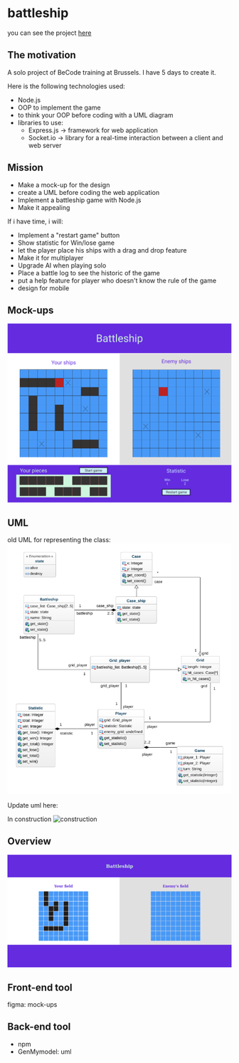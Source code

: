 # battleship

you can see the project [here](https://battleship-first-strike.herokuapp.com/)

## The motivation

A solo project of BeCode training at Brussels. I have 5 days to create it.

Here is the following technologies used:
- Node.js
- OOP to implement the game
- to think your OOP before coding with a UML diagram
- libraries to use:
  + Express.js -> framework for web application
  + Socket.io ->  library for a real-time interaction between a client and web server

## Mission

- Make a mock-up for the design
- create a UML before coding the web application
- Implement a battleship game with Node.js
- Make it appealing

If i have time, i will:
- Implement a "restart game" button
- Show statistic for Win/lose game
- let the player place his ships with a drag and drop feature
- Make it for multiplayer
- Upgrade AI when playing solo
- Place a battle log to see the historic of the game
- put a help feature for player who doesn't know the rule of the game
- design for mobile

## Mock-ups

![battleship game][mockups]

[mockups]: public/img/mockups.png

## UML

old UML for representing the class:
![class diagram][uml]

Update uml here:

In construction
![construction][construction]

[uml]: public/img/uml.png
[construction]: https://media.giphy.com/media/5pHGSivKMsgrm/giphy.gif

## Overview

![battleship website][overview]

[overview]: public/img/screenshot.png

## Front-end tool

figma: mock-ups

## Back-end tool
- npm
- GenMymodel: uml
